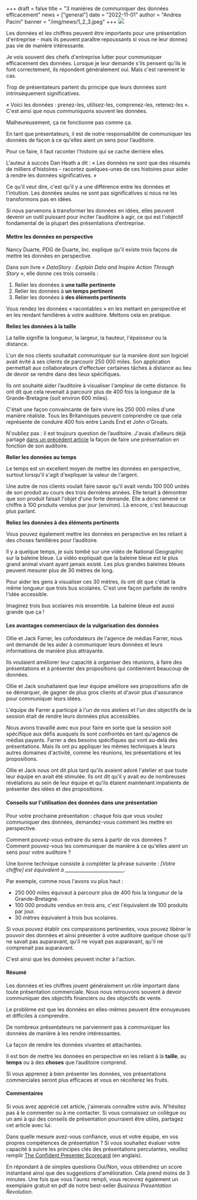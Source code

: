 +++
draft = false
title = "3 manières de communiquer des données efficacement"
news = ["general"]
date = "2022-11-01"
author = "Andrea Pacini"
banner = "/img/news/1_2_3.jpeg"
+++
![](/img/news/1_2_3.jpeg)

Les données et les chiffres peuvent être importants pour une présentation d'entreprise - mais ils peuvent paraître repoussants si vous ne leur donnez pas vie de manière intéressante.

Je vois souvent des chefs d'entreprise lutter pour communiquer efficacement des données. Lorsque je leur demande s'ils pensent qu'ils le font correctement, ils répondent généralement oui. Mais c'est rarement le cas.

Trop de présentateurs partent du principe que leurs données sont intrinsèquement significatives.

« Voici les données : prenez-les, utilisez-les, comprenez-les, retenez-les ». C'est ainsi que nous communiquons souvent les données. 

Malheureusement, ça ne fonctionne pas comme ça. 

En tant que présentateurs, il est de notre responsabilité de communiquer les données de façon à ce qu'elles aient un sens pour l’auditoire. 

Pour ce faire, il faut raconter l'histoire qui se cache derrière elles.

L'auteur à succès Dan Heath a dit : « Les données ne sont que des résumés de milliers d'histoires - racontez quelques-unes de ces histoires pour aider à rendre les données significatives. »

Ce qu'il veut dire, c'est qu'il y a une différence entre les données et l'intuition. Les données seules ne sont pas significatives si nous ne les transformons pas en idées. 

Si nous parvenons à transformer les données en idées, elles peuvent devenir un outil puissant pour inciter l’auditoire à agir, ce qui est l'objectif fondamental de la plupart des présentations d’entreprise.

#### **Mettre les données en perspective**

Nancy Duarte, PDG de Duarte, Inc. explique qu'il existe trois façons de mettre les données en perspective.

Dans son livre *« DataStory : Explain Data and Inspire Action Through Story »*, elle donne ces trois conseils :

1. Relier les données à **une taille pertinente** 
2. Relier les données à **un temps pertinent**
3. Relier les données à **des éléments pertinents**

Vous rendez les données « racontables » en les mettant en perspective et en les rendant familières à votre auditoire. Mettons cela en pratique. 

**Reliez les données à la taille**

La taille signifie la longueur, la largeur, la hauteur, l'épaisseur ou la distance. 

L'un de nos clients souhaitait communiquer sur la manière dont son logiciel avait évité à ses clients de parcourir 250 000 miles. Son application permettait aux collaborateurs d'effectuer certaines tâches à distance au lieu de devoir se rendre dans des lieux spécifiques.

Ils ont souhaité aider l’auditoire à visualiser l'ampleur de cette distance. Ils ont dit que cela revenait à parcourir plus de 400 fois la longueur de la Grande-Bretagne (soit environ 600 miles). 

C'était une façon convaincante de faire vivre les 250 000 miles d'une manière réaliste. Tous les Britanniques peuvent comprendre ce que cela représente de conduire 400 fois entre Lands End et John o'Groats.

N'oubliez pas : il est toujours question de l’auditoire. J'avais d’ailleurs déjà partagé [dans un précédent article](https://www.ideasonstage.fr/news/2022/08/23/2022-11-17-comment_rendre_votre_message_pertinent_pour_votre_auditoire/) la façon de faire une présentation en fonction de son auditoire.

**Relier les données au temps**

Le temps est un excellent moyen de mettre les données en perspective, surtout lorsqu'il s'agit d'expliquer la valeur de l'argent.

Une autre de nos clients voulait faire savoir qu'il avait vendu 100 000 unités de son produit au cours des trois dernières années. Elle tenait à démontrer que son produit faisait l'objet d'une forte demande. Elle a donc ramené ce chiffre à 100 produits vendus par jour (environ). Là encore, c'est beaucoup plus parlant.

**Reliez les données à des éléments pertinents**

Vous pouvez également mettre les données en perspective en les reliant à des choses familières pour l’auditoire.

Il y a quelque temps, je suis tombé sur une vidéo de National Geographic sur la baleine bleue. La vidéo expliquait que la baleine bleue est le plus grand animal vivant ayant jamais existé. Les plus grandes baleines bleues peuvent mesurer plus de 30 mètres de long. 

Pour aider les gens à visualiser ces 30 mètres, ils ont dit que c'était la même longueur que trois bus scolaires. C'est une façon parfaite de rendre l'idée accessible.

Imaginez trois bus scolaires mis ensemble. La baleine bleue est aussi grande que ça !

#### **Les avantages commerciaux de la vulgarisation des données** 

Ollie et Jack Farrer, les cofondateurs de l'agence de médias Farrer, nous ont demandé de les aider à communiquer leurs données et leurs informations de manière plus attrayante.

Ils voulaient améliorer leur capacité à organiser des réunions, à faire des présentations et à présenter des propositions qui contiennent beaucoup de données.

Ollie et Jack souhaitaient que leur équipe améliore ses propositions afin de se démarquer, de gagner de plus gros clients et d'avoir plus d'assurance pour communiquer leurs idées.

L'équipe de Farrer a participé à l'un de nos ateliers et l'un des objectifs de la session était de rendre leurs données plus accessibles.

Nous avons travaillé avec eux pour faire en sorte que la session soit spécifique aux défis auxquels ils sont confrontés en tant qu'agence de médias payants. Farrer a des besoins spécifiques qui vont au-delà des présentations. Mais ils ont pu appliquer les mêmes techniques à leurs autres domaines d'activité, comme les réunions, les présentations et les propositions.

Ollie et Jack nous ont dit plus tard qu'ils avaient adoré l'atelier et que toute leur équipe en avait été stimulée. Ils ont dit qu'il y avait eu de nombreuses révélations au sein de leur équipe et qu'ils étaient maintenant impatients de présenter des idées et des propositions. 

#### **Conseils sur l'utilisation des données dans une présentation**

Pour votre prochaine présentation : chaque fois que vous voulez communiquer des données, demandez-vous comment les mettre en perspective. 

Comment pouvez-vous extraire du sens à partir de vos données ? Comment pouvez-vous les communiquer de manière à ce qu'elles aient un sens pour votre auditoire ?

Une bonne technique consiste à compléter la phrase suivante : *\[Votre chiffre] est équivalent à \_\_\_\_\_\_\_\_\_\_\_\_\_\_\_\_\_\_\_\_\_\_\_\__.*

Par exemple, comme nous l'avons vu plus haut :

* 250 000 miles équivaut à parcourir plus de 400 fois la longueur de la Grande-Bretagne. 
* 100 000 produits vendus en trois ans, c'est l'équivalent de 100 produits par jour. 
* 30 mètres équivalent à trois bus scolaires.

Si vous pouvez établir ces comparaisons pertinentes, vous pouvez libérer le pouvoir des données et ainsi présenter à votre auditoire quelque chose qu'il ne savait pas auparavant, qu'il ne voyait pas auparavant, qu'il ne comprenait pas auparavant.

C'est ainsi que les données peuvent inciter à l'action.

#### **Résumé**

Les données et les chiffres jouent généralement un rôle important dans toute présentation commerciale. Nous nous retrouvons souvent à devoir communiquer des objectifs financiers ou des objectifs de vente.

Le problème est que les données en elles-mêmes peuvent être ennuyeuses et difficiles à comprendre.

De nombreux présentateurs ne parviennent pas à communiquer les données de manière à les rendre intéressantes.

La façon de rendre les données vivantes et attachantes. 

Il est bon de mettre les données en perspective en les reliant à la **taille**, au **temps** ou à des **choses** que l’auditoire comprend.

Si vous apprenez à bien présenter les données, vos présentations commerciales seront plus efficaces et vous en récolterez les fruits.

#### **Commentaires**

Si vous avez apprécié cet article, j'aimerais connaître votre avis. N'hésitez pas à le commenter ou à me contacter. Si vous connaissez un collègue ou un ami à qui des conseils de présentation pourraient être utiles, partagez cet article avec lui. 

Dans quelle mesure avez-vous confiance, vous et votre équipe, en vos propres compétences de présentation ? Si vous souhaitez évaluer votre capacité à suivre les principes clés des présentations percutantes, veuillez remplir [The Confident Presenter Scorecard](https://presentationscorecard.scoreapp.com/) (en anglais). 

En répondant à de simples questions Oui/Non, vous obtiendrez un score instantané ainsi que des suggestions d'amélioration. Cela prend moins de 3 minutes. Une fois que vous l'aurez rempli, vous recevrez également un exemplaire gratuit en pdf de notre best-seller *Business Presentation Revolution*.